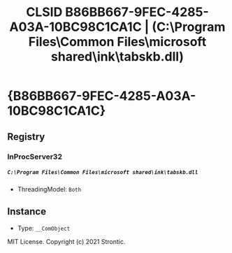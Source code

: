 ﻿---
title: "CLSID B86BB667-9FEC-4285-A03A-10BC98C1CA1C | (C:\\Program Files\\Common Files\\microsoft shared\\ink\\tabskb.dll)"
excerpt: What is COM-Object CLSID B86BB667-9FEC-4285-A03A-10BC98C1CA1C?
---

# {B86BB667-9FEC-4285-A03A-10BC98C1CA1C}


## Registry


### InProcServer32

##### `C:\Program Files\Common Files\microsoft shared\ink\tabskb.dll`
* ThreadingModel: `Both`

## Instance

* Type: `__ComObject`

MIT License. Copyright (c) 2021 Strontic.


